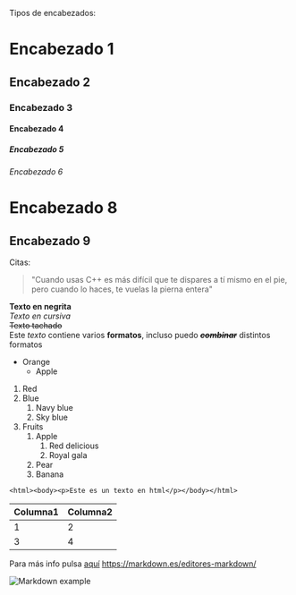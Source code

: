 Tipos de encabezados:  
# Encabezado 1
## Encabezado 2
### Encabezado 3
#### Encabezado 4
##### Encabezado 5
###### Encabezado 6  
Encabezado 8
=
Encabezado 9
-  
Citas:
> "Cuando usas C++ es más difícil que te dispares a tí mismo en el pie, pero cuando lo haces, te vuelas la pierna entera"  

**Texto en negrita**  
*Texto en cursiva*  
~~Texto tachado~~  
Este *texto* contiene varios **formatos**, incluso puedo ~~***combinar***~~ distintos formatos
* Orange
    * Apple
1. Red
2. Blue
    1. Navy blue
    2. Sky blue
3. Fruits
    1. Apple
        1. Red delicious
        2. Royal gala
    2. Pear
    3. Banana

``<html><body><p>Este es un texto en html</p></body></html>``

|Columna1|Columna2|
|--|--|
|1|2|
|3|4|

Para más info pulsa [aquí](https://markdown.es/)
<https://markdown.es/editores-markdown/>

![Markdown example](https://miguelpaz.github.io/assets/images/markdownpreview.png "Markdown example")





